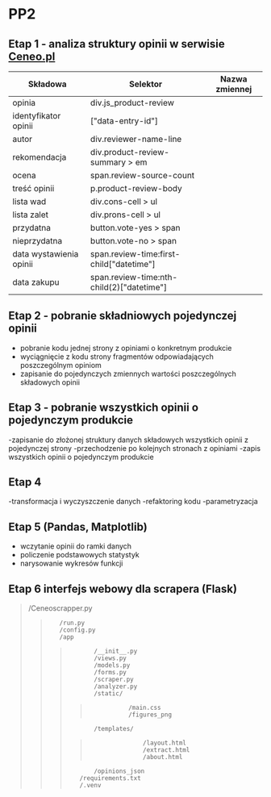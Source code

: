 # PP2
## Etap 1 - analiza struktury opinii w serwisie [Ceneo.pl](https://www.ceneo.pl/)
|Składowa                |Selektor                                 |Nazwa zmiennej|
|------------------------|-----------------------------------------|--------------|
|opinia                  |div.js_product-review                     |              |
|identyfikator opinii    |["data-entry-id"]                        |              |
|autor                   |div.reviewer-name-line                   |              |
|rekomendacja            |div.product-review-summary > em          |              |
|ocena                   |span.review-source-count                 |              |
|treść opinii            |p.product-review-body                    |              |
|lista wad               |div.cons-cell > ul                       |              |
|lista zalet             |div.prons-cell > ul                      |              |
|przydatna               |button.vote-yes > span                   |              |
|nieprzydatna            |button.vote-no > span                    |              |
|data wystawienia opinii |span.review-time:first-child["datetime"] |              |
|data zakupu             |span.review-time:nth-child(2)["datetime"]|              |

## Etap 2 - pobranie składniowych pojedynczej opinii
- pobranie kodu jednej strony z opiniami o konkretnym produkcie
- wyciągnięcie z kodu strony fragmentów odpowiadających poszczególnym opiniom
- zapisanie do pojedynczych zmiennych wartości poszczególnych składowych opinii
## Etap 3 - pobranie wszystkich opinii o pojedynczym produkcie
-zapisanie do złożonej struktury danych składowych wszystkich opinii z pojedynczej strony
-przechodzenie po kolejnych stronach z opiniami
-zapis wszystkich opinii o pojedynczym produkcie
## Etap 4
-transformacja i wyczyszczenie danych
-refaktoring kodu
-parametryzacja
## Etap 5 (Pandas, Matplotlib)
- wczytanie opinii do ramki danych 
- policzenie podstawowych statystyk
- narysowanie wykresów funkcji 
## Etap 6 interfejs webowy dla scrapera (Flask)
>    /Ceneoscrapper.py 
>>        /run.py  
>>        /config.py  
>>        /app  
>>>            /__init__.py
>>>            /views.py  
>>>            /models.py
>>>            /forms.py  
>>>            /scraper.py
>>>            /analyzer.py
>>>            /static/  
>>>>                /main.css
>>>>                /figures_png
>>>            /templates/  
>>>>                    /layout.html
>>>>                    /extract.html
>>>>                    /about.html
>>>            /opinions_json  
>>>        /requirements.txt  
>>>        /.venv

